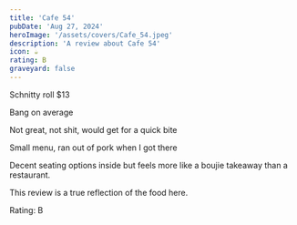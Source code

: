 ```yaml
---
title: 'Cafe 54'
pubDate: 'Aug 27, 2024'
heroImage: '/assets/covers/Cafe_54.jpeg'
description: 'A review about Cafe 54'
icon: ☕
rating: B
graveyard: false
---
```


Schnitty roll $13

Bang on average

Not great, not shit, would get for a quick bite

Small menu, ran out of pork when I got there

Decent seating options inside but feels more like a boujie takeaway than a restaurant. 

This review is a true reflection of the food here.

Rating: B
